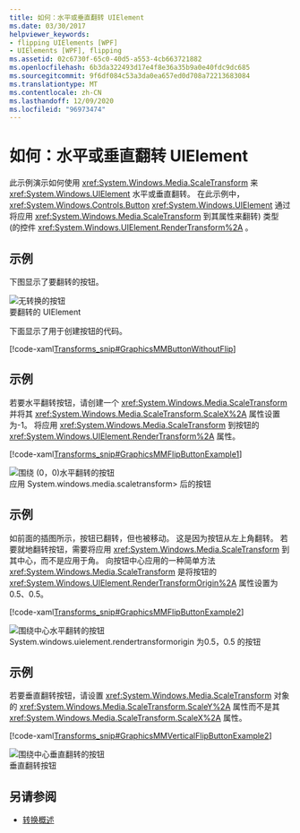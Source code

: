 ```yaml
---
title: 如何：水平或垂直翻转 UIElement
ms.date: 03/30/2017
helpviewer_keywords:
- flipping UIElements [WPF]
- UIElements [WPF], flipping
ms.assetid: 02c6730f-65c0-40d5-a553-4cb663721882
ms.openlocfilehash: 6b3da322493d17e4f8e36a35b9a0e40fdc9dc685
ms.sourcegitcommit: 9f6df084c53a3da0ea657ed0d708a72213683084
ms.translationtype: MT
ms.contentlocale: zh-CN
ms.lasthandoff: 12/09/2020
ms.locfileid: "96973474"
---
```

# <a name="how-to-flip-a-uielement-horizontally-or-vertically"></a>如何：水平或垂直翻转 UIElement
此示例演示如何使用 <xref:System.Windows.Media.ScaleTransform> 来 <xref:System.Windows.UIElement> 水平或垂直翻转。 在此示例中， <xref:System.Windows.Controls.Button> <xref:System.Windows.UIElement> 通过将应用 <xref:System.Windows.Media.ScaleTransform> 到其属性来翻转) 类型 (的控件 <xref:System.Windows.UIElement.RenderTransform%2A> 。  
  
## <a name="example"></a>示例  
 下图显示了要翻转的按钮。  
  
 ![无转换的按钮](./media/graphicsmm-buttonflipbeforeflip.gif "graphicsmm_buttonflipbeforeflip")  
要翻转的 UIElement  
  
 下面显示了用于创建按钮的代码。  
  
 [!code-xaml[Transforms_snip#GraphicsMMButtonWithoutFlip](~/samples/snippets/csharp/VS_Snippets_Wpf/Transforms_snip/CS/FlipExample.xaml#graphicsmmbuttonwithoutflip)]  
  
## <a name="example"></a>示例  
 若要水平翻转按钮，请创建一个 <xref:System.Windows.Media.ScaleTransform> 并将其 <xref:System.Windows.Media.ScaleTransform.ScaleX%2A> 属性设置为-1。 将应用 <xref:System.Windows.Media.ScaleTransform> 到按钮的 <xref:System.Windows.UIElement.RenderTransform%2A> 属性。  
  
 [!code-xaml[Transforms_snip#GraphicsMMFlipButtonExample1](~/samples/snippets/csharp/VS_Snippets_Wpf/Transforms_snip/CS/FlipExample.xaml#graphicsmmflipbuttonexample1)]  
  
 ![围绕 &#40;0，0&#41;水平翻转的按钮 ](./media/graphicsmm-buttonfliphorizontalflip-displaced.gif "graphicsmm_buttonfliphorizontalflip_displaced")  
应用 System.windows.media.scaletransform> 后的按钮  
  
## <a name="example"></a>示例  
 如前面的插图所示，按钮已翻转，但也被移动。 这是因为按钮从左上角翻转。 若要就地翻转按钮，需要将应用 <xref:System.Windows.Media.ScaleTransform> 到其中心，而不是应用于角。 向按钮中心应用的一种简单方法 <xref:System.Windows.Media.ScaleTransform> 是将按钮的 <xref:System.Windows.UIElement.RenderTransformOrigin%2A> 属性设置为0.5、0.5。  
  
 [!code-xaml[Transforms_snip#GraphicsMMFlipButtonExample2](~/samples/snippets/csharp/VS_Snippets_Wpf/Transforms_snip/CS/FlipExample.xaml#graphicsmmflipbuttonexample2)]  
  
 ![围绕中心水平翻转的按钮](./media/graphicsmm-buttonfliphorizontalflip-inplace.gif "graphicsmm_buttonfliphorizontalflip_inplace")  
System.windows.uielement.rendertransformorigin 为0.5，0.5 的按钮  
  
## <a name="example"></a>示例  
 若要垂直翻转按钮，请设置 <xref:System.Windows.Media.ScaleTransform> 对象的 <xref:System.Windows.Media.ScaleTransform.ScaleY%2A> 属性而不是其 <xref:System.Windows.Media.ScaleTransform.ScaleX%2A> 属性。  
  
 [!code-xaml[Transforms_snip#GraphicsMMVerticalFlipButtonExample2](~/samples/snippets/csharp/VS_Snippets_Wpf/Transforms_snip/CS/FlipExample.xaml#graphicsmmverticalflipbuttonexample2)]  
  
 ![围绕中心垂直翻转的按钮](./media/graphicsmm-buttonflipverticalflip-inplace.gif "graphicsmm_buttonflipverticalflip_inplace")  
垂直翻转按钮  
  
## <a name="see-also"></a>另请参阅

- [转换概述](../graphics-multimedia/transforms-overview.md)
